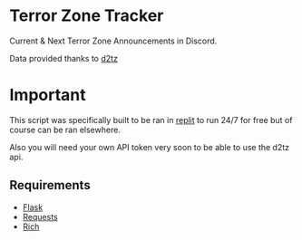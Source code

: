 # Terror Zone Tracker
Current &amp; Next Terror Zone Announcements in Discord.

Data provided thanks to [d2tz](https://d2tz.info/)

# Important
This script was specifically built to be ran in [replit](https://replit.com/) to run 24/7 for free but of course can be ran elsewhere.

Also you will need your own API token very soon to be able to use the d2tz api.

## Requirements
- [Flask](https://github.com/pallets/flask)
- [Requests](https://pypi.org/project/requests/)
- [Rich](https://github.com/Textualize/rich)

